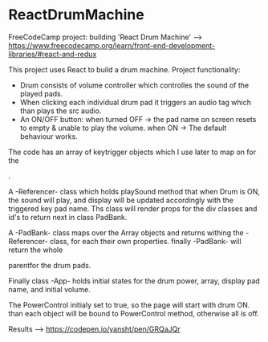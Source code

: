 # ReactDrumMachine

FreeCodeCamp project: building 'React Drum Machine' --> <br/>
https://www.freecodecamp.org/learn/front-end-development-libraries/#react-and-redux

This project uses React to build a drum machine.
Project functionality:
- Drum consists of volume controller which controlles the sound of the played pads.
- When clicking each individual drum pad it triggers an audio tag which than plays the src audio.
- An ON/OFF button: 
when turned OFF -> the pad name on screen resets to empty & unable to play the volume.
when ON -> The default behaviour works.

The code has an array of keytrigger objects which I use later to map on for the <div>.

A -Referencer- class which holds playSound method that when Drum is ON, the sound will play, and display will be updated accordingly with the triggered key pad name.
Ths class will render props for the div classes and id's to return next in class PadBank.
  
A -PadBank- class maps over the Array objects and returns withing the -Referencer- class, for each their own properties. finally -PadBank- will return the whole <div> parentfor the drum pads.
  
Finally class -App- holds initial states for the drum power, array, display pad name, and initial volume.
 
The PowerControl initialy set to true, so the page will start with drum ON.
than each object will be bound to PowerControl method, otherwise all is off.


Results --> 
https://codepen.io/yansht/pen/GRQaJQr
